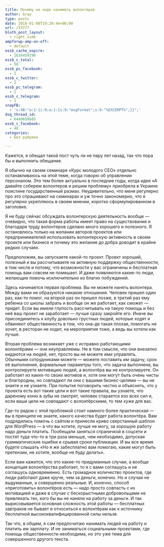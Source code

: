 ```yaml
---
title: Почему не надо нанимать волонтеров
author: Gray
type: posts
date: 2018-01-08T19:29:44+00:00
url: /53777
bluth_post_layout:
  - right_side
ampforwp-amp-on-off:
  - default
essb_cache_expire:
  - 1616459296
essb_c_total:
  - 50
essb_pc_facebook:
  - 1
essb_c_twitter:
  - 2
essb_pc_telegram:
  - 1
essb_c_telegram:
  - 1
snapFB:
  - 's:48:"a:1:{i:0;a:1:{s:9:"msgFormat";s:9:"%EXCERPT%";}}";'
dsq_thread_id:
  - 6449658685
essb_c_facebook:
  - 48
categories:
  - Без рубрики

---
```








Кажется, я обещал такой пост чуть ли не пару лет назад, так что пора бы и выполнить обещание.

Я обычно на своем семинаре &#171;Курс молодого CEO&#187; отдельно останавливаюсь на этой теме, когда говорю об управлении персоналом. Это тем более актуально в последние годы, когда идея &#171;А давайте соберем волонтеров и решим проблему&#187; приобрела в Украине поистине государственный размах. Неудивительно, что меня регулярно про это спрашивают на семинарах и уж точно закономерно, что я регулярно укрепляюсь в своем мнении, коротко сформулированном в заголовке.

Я не буду сейчас обсуждать волонтерскую деятельность вообще — очевидно, что такая форма работы имеет право на существование и благодаря труду волонтеров сделано много хорошего и полезного. Я остановлюсь только на желании авторов проектов или предпринимателей использовать волонтерскую активность в своем проекте или бизнесе и почему это желание до добра доводит в крайне редких случаях.

Предположим, вы запускаете какой-то проект. Проект хороший, полезный и вы рассчитываете на активную поддержку общественности, в том числе и потому, что возможности у вас ограничены и бесплатная помощь вам совсем не помешает. И даже появляются какие-то люди, желающие помочь исключительно из благих побуждений.

Здесь начинается первая проблема. Вы не можете нанять волонтера. Между вами не образуются никакие отношения. Человек пришел один раз, как-то помог, на второй раз он пришел позже, в третий раз ему ребенка со школы забрать и вообще он же работает, как сможет — придет. Если вы имели глупость рассчитывать на такую помощь и без неё ваш проект не заработает — лучше сразу закройте его. Иначе вы присоединитесь к клубу довольно грустных людей, которые ходят и обвиняют общественность в том, что она-де такая плохая, помогать не хочет, в ресторан не ходит, на мероприятия тоже, а ведь вы хотели как лучше.

Вторая проблема возникает уже с исправно работающими волонтёрами — они неуправляемы. Не в том смысле, что они внезапно кидаются на людей, нет, просто вы не можете ими управлять. Обычными сотрудниками можете — можете поставить им задачу, срок её выполнения, формальные параметры того, что задача выполнена, вы контролируете мотивацию людей, а волонтёра вы не контролируете. Он работает из каких-то своих мотивов и, хотя они могут быть очень чисты и благородны, но совпадают ли они с вашими бизнес-целями — вы не знаете и не узнаете. При попытке поговорить честно и объяснить, что у проекта есть вот такие цели и вот такие правила, вы узнаете, что дареному коню в зубы не смотрят, человек старается изо всех сил и, если ваши цели не совпадают с волонтёрскими, то тем хуже для вас.

Где-то рядом с этой проблемой стоит намного более практическая — вы в принципе не знаете, какого качества будет работа волонтёра. Вам подрядились помочь с сайтом и принесли криво сверстанный шаблон для WordPress — а что вы хотите, лучше не могу, за хорошую работу надо деньги платить. Пообещали заняться страничкой в соцсети и постят туда что-то в три раза меньше, чем необходимо, допуская грамматические ошибки и срывая сроки публикации. И вы все время будете слышать &#171;Но я же забесплатно вам помогаю, какие могут быть претензии, не хотите, вообще не буду делать&#187;.

Если вам кажется, что это какие-то придуманные случаи, а вообще концепция волонтёрства работает, то я с вами соглашусь и не соглашусь одновременно. Есть громадное количество проектов, где люди работают даже круче, чем за деньги, конечно. Но и случаи не выдуманные, а совершенно реальные. И, конечно, способ &#171;приготовить&#187; волонтёров есть — надо просто совпасть с их мотивацией и даже в случае с бескорыстными добровольцами не привлекать тех, кого бы вы не наняли на работу за деньги. И так вырисовывается основная сложность этой работы — бесплатных завтраков не бывает и относиться к волонтёрам как к источнику бесплатной высококвалифицированной силы нельзя.

Так что, в общем, я сам предпочитаю нанимать людей на работу и платить им зарплату. И не заниматься социальными проектами, где помощь общественности необходима, но это уже тема для совершенного другого текста.